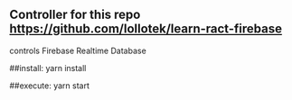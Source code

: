 ## Controller for this repo https://github.com/lollotek/learn-ract-firebase

controls Firebase Realtime Database

##install:
yarn install

##execute:
yarn start
